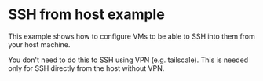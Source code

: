 
# SSH from host example

This example shows how to configure VMs to be able to SSH into them from your host machine.

You don't need to do this to SSH using VPN (e.g. tailscale). This is needed only for SSH directly from the host without VPN.

